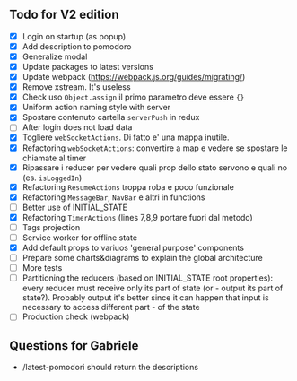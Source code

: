 ## Todo for V2 edition
- [x] Login on startup (as popup)
- [x] Add description to pomodoro
- [x] Generalize modal 
- [x] Update packages to latest versions
- [x] Update webpack (https://webpack.js.org/guides/migrating/)
- [x] Remove xstream. It's useless
- [x] Check uso `Object.assign` il primo parametro deve essere `{}`
- [x] Uniform action naming style with server
- [x] Spostare contenuto cartella `serverPush` in redux
- [ ] After login does not load data
- [x] Togliere `webSocketActions`. Di fatto e' una mappa inutile.
- [x] Refactoring `webSocketActions`: convertire a map e vedere se spostare le chiamate al timer
- [x] Ripassare i reducer per vedere quali prop dello stato servono e quali no (es. `isLoggedIn`)
- [x] Refactoring `ResumeActions` troppa roba e poco funzionale
- [x] Refactoring `MessageBar`, `NavBar` e altri in functions
- [ ] Better use of INITIAL_STATE
- [x] Refactoring `TimerActions` (lines 7,8,9 portare fuori dal metodo)
- [ ] Tags projection
- [ ] Service worker for offline state
- [x] Add default props to variuos 'general purpose' components
- [ ] Prepare some charts&diagrams to explain the global architecture
- [ ] More tests
- [ ] Partitioning the reducers (based on INITIAL_STATE root properties): every reducer must receive only its part of state (or - output its part of state?). Probably output it's better since it can happen that input is necessary to access different part - of the state
- [ ] Production check (webpack)

## Questions for Gabriele
- /latest-pomodori should return the descriptions 


